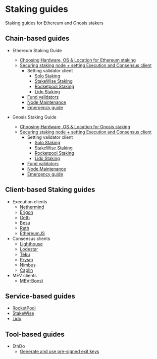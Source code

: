 # Staking guides
Staking guides for Ethereum and Gnosis stakers

## Chain-based guides
- Ethereum Staking Guide
  - [Choosing Hardware, OS & Location for Ethereum staking](https://stakers.space/ethereum-staking/staking-hardware)
  - [Securing staking node + setting Execution and Consensus client](https://stakers.space/ethereum-staking/full-guide)
    - Setting validator client
      - [Solo Staking](https://stakers.space/ethereum-staking/full-guide/solo)
      - [StakeWise Staking](https://stakers.space/ethereum-staking/full-guide/stakewise)
      - [Rocketpool Staking](https://stakers.space/ethereum-staking/full-guide/rocketpool)
      - [Lido Staking](https://stakers.space/ethereum-staking/full-guide/lido)
    - [Fund validators](https://stakers.space/ethereum-staking/keystores#deposit)
    - [Node Maintenance](https://stakers.space/ethereum-staking/maintenance)
    - [Emergency guide](https://stakers.space/ethereum-staking/emergency)
   
- Gnosis Staking Guide
  - [Choosing Hardware, OS & Location for Gnosis staking](https://stakers.space/gnosis-staking/staking-hardware)
  - [Securing staking node + setting Execution and Consensus client](https://stakers.space/gnosis-staking/full-guide)
    - Setting validator client
      - [Solo Staking](https://stakers.space/gnosis-staking/full-guide/solo)
      - [StakeWise Staking](https://stakers.space/gnosis-staking/full-guide/stakewise)
      - [Rocketpool Staking](https://stakers.space/gnosis-staking/full-guide/rocketpool)
      - [Lido Staking](https://stakers.space/gnosis-staking/full-guide/lido)
    - [Fund validators](https://stakers.space/gnosis-staking/keystores#deposit)
    - [Node Maintenance](https://stakers.space/gnosis-staking/maintenance)
    - [Emergency guide](https://stakers.space/gnosis-staking/emergency)
   
## Client-based Staking guides
- Execution clients
  - [Nethermind](https://stakers.space/nethermind)
  - [Erigon](https://stakers.space/erigon)
  - [Geth](https://stakers.space/geth)
  - [Besu](https://stakers.space/besu)
  - [Reth](https://stakers.space/reth)
  - [EthereumJS](https://stakers.space/ethereumjs)
- Consensus clients
  - [Lighthouse](https://stakers.space/lighthouse)
  - [Lodestar](https://stakers.space/lodestar)
  - [Teku](https://stakers.space/teku)
  - [Prysm](https://stakers.space/prysm)
  - [Nimbus](https://stakers.space/nimbus)
  - [Caplin](https://stakers.space/caplin)
- MEV clients
  - [MEV-Boost](https://stakers.space/mev-boost)

## Service-based guides
- [RocketPool](https://stakers.space/rocketpool)
- [StakeWise](https://stakers.space/stakewise)
- [Lido](https://stakers.space/ethereum-staking/full-guide/lido)

## Tool-based guides
- EthDo
  - [Generate and use pre-signed exit keys](https://github.com/Stakers-space/staking-scripts/tree/main/ethdo/presigned-exit-keys)
